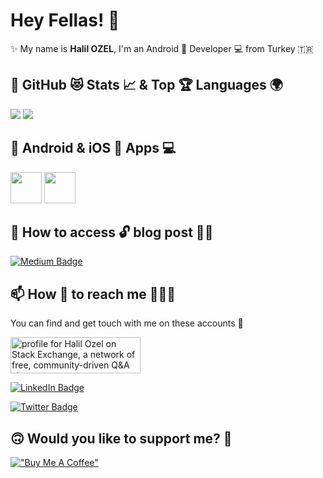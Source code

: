 # Hey Fellas! 👋

✨ My name is **Halil OZEL**, I'm an Android 📱 Developer 💻 from Turkey 🇹🇷 <br>


## 📌 GitHub 😻 Stats 📈 & Top 🏆 Languages 🌍

<p float="center">
  <img  src="https://github-readme-stats.vercel.app/api?username=halilozel1903&show_icons=true&theme=dark&count_private=true&hide=contribs,issue" /> <img  src="https://github-readme-stats.vercel.app/api/top-langs/?username=halilozel1903&layout=compact&theme=dark" />
</p>


## 📲 Android & iOS  Apps 💻
<code><a href="https://play.google.com/store/apps/developer?id=Halil+İbrahim+Özel" target="_blank"><img height="50" src="https://www.vectorlogo.zone/logos/google_play/google_play-tile.svg"></a></code>
<code><a href="https://apps.apple.com/us/developer/hacer-ozel/id1581321375" target="_blank"><img height="50" src="https://images.idgesg.net/images/article/2019/07/ios13-app-store-hero-100802526-large.jpg"></a></code>


## 📝 How to access 🔓 blog post ✍🏻

[![Medium Badge](https://img.shields.io/badge/HalilOZEL-Medium-blue?style=for-the-badge&logo=medium)](https://medium.com/@halilozel1903)


## 📫 How 👀 to reach me 💁🏻‍♂️

You can find and get touch with me on these accounts 🙈

<a href="https://stackoverflow.com/users/7799462/halil-ozel"><img src="https://stackexchange.com/users/flair/10587710.png" width="208" height="58" alt="profile for Halil Ozel on Stack Exchange, a network of free, community-driven Q&amp;A sites" title="profile for Halil Ozel on Stack Exchange, a network of free, community-driven Q&amp;A sites" /></a>

[![LinkedIn Badge](https://img.shields.io/badge/HalilOZEL-follow%20on%20linkedin-blue?style=for-the-badge&logo=linkedin)](https://www.linkedin.com/in/halilozel1903/)

[![Twitter Badge](https://img.shields.io/badge/HalilOZEL-follow%20on%20twitter-blue?style=for-the-badge&logo=twitter)](https://twitter.com/halilozel1903)

## 🙃 Would you like to support me? 🥳

[!["Buy Me A Coffee"](https://www.buymeacoffee.com/assets/img/custom_images/orange_img.png)](https://www.buymeacoffee.com/halilozel1903)

